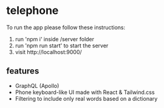 # telephone

To run the app please follow these instructions:

1. run 'npm i' inside /server folder
2. run 'npm run start' to start the server
3. visit http://localhost:9000/


## features

- GraphQL (Apollo)
- Phone keyboard-like UI made with React & Tailwind.css
- Filtering to include only real words based on a dictionary




